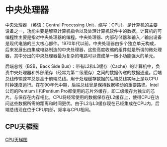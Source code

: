 # 中央处理器

中央处理器 （英语：Central Processing Unit，缩写：CPU），是计算机的主要设备之一，功能主要是解释计算机指令以及处理计算机软件中的数据。计算机的可编程性主要是指对中央处理器的编程。中央处理器、内部存储器和输入／输出设备是现代电脑的三大核心部件。1970年代以前，中央处理器由多个独立单元构成，后来发展出由集成电路制造的中央处理器，这些高度收缩的组件就是所谓的微处理器，其中分出的中央处理器最为复杂的电路可以做成单一微小功能强大的单元。

后端总线（BSB，Back Side Bus）：带有L2和L3缓存（Cache）的计算机中，负责中央处理器和外部缓存（经常为第二级缓存）之间的数据传递的数据通道。后端总线传输速率总是高于前端总线。用于处理缓存数据的后端总线实际上是以CPU时钟速度运行。在在90年代中期，后端总线曾是保持数据移动的重要路径。Intel公司的Pentium II和Pentium Pro都使用的芯片外缓存，即二级缓存为独立的芯片。与保存在内存相比，CPU将经常使用的数据保存在L2缓存上，使得CPU在访问这些数据所需的距离和时间更优。由于L2与L3缓存现在已经集成在CPU内，后端总线现在位于CPU内部，频率与CPU相同。

## CPU天梯图

[CPU天梯图](CPU天梯图.png)